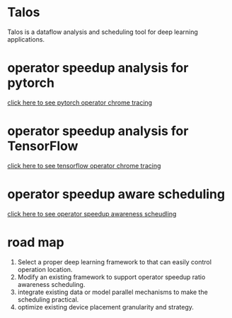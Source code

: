# Talos

Talos is a dataflow analysis and scheduling tool for deep learning applications.

# operator speedup analysis for pytorch

[click here to see pytorch operator chrome tracing](pytorch-analyzer)

# operator speedup analysis for TensorFlow

[click here to see tensorflow operator chrome tracing](tensorflow-analyzer)

# operator speedup aware scheduling

[click here to see operator speedup awareness scheudling](java-operator-scheduler)

# road map

1. Select a proper deep learning framework to that can easily control operation location.
2. Modify an existing framework to support operator speedup ratio awareness scheduling.
3. integrate existing data or model parallel mechanisms to make the scheduling practical.
4. optimize existing device placement granularity and strategy. 